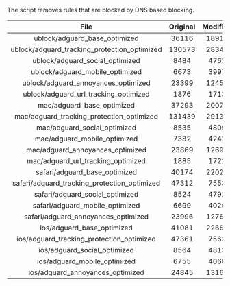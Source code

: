 The script removes rules that are blocked by DNS based blocking.


| File | Original | Modified |
|:----:|:-----:|:-----:|
| ublock/adguard_base_optimized | 36116 | 18916 |
| ublock/adguard_tracking_protection_optimized | 130573 | 28345 |
| ublock/adguard_social_optimized | 8484 | 4763 |
| ublock/adguard_mobile_optimized | 6673 | 3997 |
| ublock/adguard_annoyances_optimized | 23399 | 12458 |
| ublock/adguard_url_tracking_optimized | 1876 | 1713 |
| mac/adguard_base_optimized | 37293 | 20074 |
| mac/adguard_tracking_protection_optimized | 131439 | 29132 |
| mac/adguard_social_optimized | 8535 | 4809 |
| mac/adguard_mobile_optimized | 7382 | 4242 |
| mac/adguard_annoyances_optimized | 23869 | 12696 |
| mac/adguard_url_tracking_optimized | 1885 | 1722 |
| safari/adguard_base_optimized | 40174 | 22026 |
| safari/adguard_tracking_protection_optimized | 47312 | 7553 |
| safari/adguard_social_optimized | 8524 | 4792 |
| safari/adguard_mobile_optimized | 6699 | 4026 |
| safari/adguard_annoyances_optimized | 23996 | 12769 |
| ios/adguard_base_optimized | 41081 | 22664 |
| ios/adguard_tracking_protection_optimized | 47361 | 7563 |
| ios/adguard_social_optimized | 8564 | 4813 |
| ios/adguard_mobile_optimized | 6755 | 4068 |
| ios/adguard_annoyances_optimized | 24845 | 13161 |